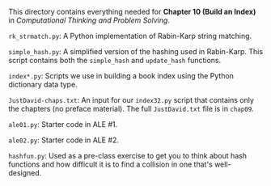 This directory contains everything needed for
**Chapter 10 (Build an Index)** in
*Computational Thinking and Problem Solving*.

`rk_strmatch.py`: A Python implementation of Rabin-Karp string matching.

`simple_hash.py`: A simplified version of the hashing used in Rabin-Karp.  This
script contains both the `simple_hash` and `update_hash` functions.

`index*.py`: Scripts we use in building a book index using the Python dictionary
data type.

`JustDavid-chaps.txt`: An input for our `index32.py` script that contains only
the chapters (no preface material). The full `JustDavid.txt` file is in `chap09`.

`ale01.py`: Starter code in ALE \#1.

`ale02.py`: Starter code in ALE \#2.

`hashfun.py`: Used as a pre-class exercise to get you to think about hash
functions and how difficult it is to find a collision in one that's
well-designed.
